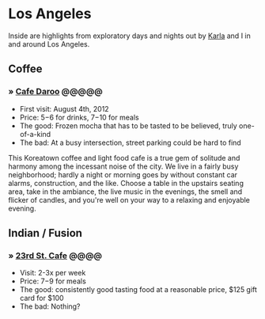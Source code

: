 # Los Angeles

Inside are highlights from exploratory days and nights out by [Karla](/who/karla) and I in and around Los Angeles.

## Coffee

### &raquo; [Cafe Daroo](http://www.yelp.com/biz/cafe-daroo-los-angeles) <span class="stars">@@@@@</span>

* First visit: August 4th, 2012
* Price: $5-$6 for drinks, $7-$10 for meals
* The good: Frozen mocha that has to be tasted to be believed, truly one-of-a-kind
* The bad: At a busy intersection, street parking could be hard to find

This Koreatown coffee and light food cafe is a true gem of solitude and harmony among the incessant noise of the city. We live in a fairly busy neighborhood; hardly a night or morning goes by without constant car alarms, construction, and the like. Choose a table in the upstairs seating area, take in the ambiance, the live music in the evenings, the smell and flicker of candles, and you're well on your way to a relaxing and enjoyable evening.

## Indian / Fusion

### &raquo; [23rd St. Cafe](http://23rdstcafe.com/) <span class="stars">@@@@</span>

* Visit: 2-3x per week
* Price: $7-$9 for  meals
* The good: consistently good tasting food at a reasonable price, $125 gift card for $100
* The bad: Nothing?
